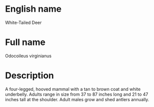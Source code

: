 # English name
White-Tailed Deer

# Full name
Odocoileus virginianus

# Description
A four-legged, hooved mammal with a tan to brown coat and white underbelly. Adults range in size from 37 to 87 inches long and 21 to 47 inches tall at the shoulder. Adult males grow and shed antlers annually.

